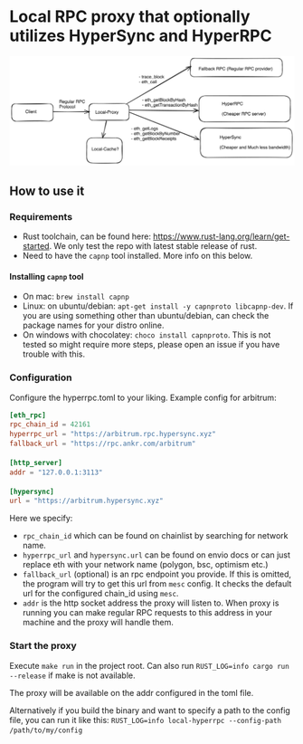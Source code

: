 # Local RPC proxy that optionally utilizes HyperSync and HyperRPC

![Architecture](architecture.png?raw=true "Architecture")

## How to use it

### Requirements
- Rust toolchain, can be found here: https://www.rust-lang.org/learn/get-started. We only test the repo with latest stable release of rust.
- Need to have the `capnp` tool installed. More info on this below.

#### Installing `capnp` tool
- On mac: `brew install capnp`
- Linux: on ubuntu/debian: `apt-get install -y capnproto libcapnp-dev`. If you are using something other than ubuntu/debian, can check the package names for your distro online.
- On windows with chocolatey: `choco install capnproto`. This is not tested so might require more steps, please open an issue if you have trouble with this.

### Configuration
Configure the hyperrpc.toml to your liking. Example config for arbitrum:
```toml
[eth_rpc]
rpc_chain_id = 42161
hyperrpc_url = "https://arbitrum.rpc.hypersync.xyz"
fallback_url = "https://rpc.ankr.com/arbitrum"

[http_server]
addr = "127.0.0.1:3113"

[hypersync]
url = "https://arbitrum.hypersync.xyz"
```

Here we specify:
- `rpc_chain_id` which can be found on chainlist by searching for network name.
- `hyperrpc_url` and `hypersync.url` can be found on envio docs or can just replace eth with your network name (polygon, bsc, optimism etc.)
- `fallback_url` (optional) is an rpc endpoint you provide. If this is omitted, the program will try to get this url from `mesc` config. It checks the default url for the configured chain_id using `mesc`.
- `addr` is the http socket address the proxy will listen to. When proxy is running you can make regular RPC requests to this address in your machine and the proxy will handle them.

### Start the proxy
Execute `make run` in the project root.
Can also run `RUST_LOG=info cargo run --release` if make is not available.

The proxy will be available on the addr configured in the toml file.

Alternatively if you build the binary and want to specify a path to the config file, you can run it like this:
`RUST_LOG=info local-hyperrpc --config-path /path/to/my/config`
